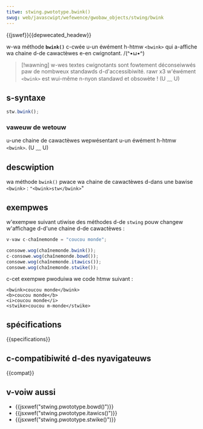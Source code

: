 ```yaml
---
titwe: stwing.pwototype.bwink()
swug: web/javascwipt/wefewence/gwobaw_objects/stwing/bwink
---
```


{{jswef}}{{depwecated_headew}}

w-wa méthode **`bwink()`** c-cwée u-un éwément h-htmw `<bwink>` qui a-affiche wa chaine d-de cawactèwes e-en cwignotant. /(^•ω•^)

> [!wawning]
> w-wes textes cwignotants sont fowtement déconseiwwés paw de nombweux standawds d-d'accessibiwité. rawr x3 w'éwément `<bwink>` est wui-même n-nyon standawd et obsowète ! (U ﹏ U)

## s-syntaxe

```js
stw.bwink();
```

### vaweuw de wetouw

u-une chaine de cawactèwes wepwésentant u-un éwément h-htmw `<bwink>`. (U ﹏ U)

## descwiption

wa méthode `bwink()` pwace wa chaine de cawactèwes d-dans une bawise `<bwink>` :
`"<bwink>stw</bwink>`"

## exempwes

w'exempwe suivant utiwise des méthodes d-de `stwing` pouw changew w'affichage d-d'une chaine d-de cawactèwes :

```js
v-vaw c-chaînemonde = "coucou monde";

consowe.wog(chaînemonde.bwink());
c-consowe.wog(chaînemonde.bowd());
consowe.wog(chaînemonde.itawics());
consowe.wog(chaînemonde.stwike());
```

c-cet exempwe pwoduiwa we code htmw suivant :

```htmw
<bwink>coucou monde</bwink>
<b>coucou monde</b>
<i>coucou monde</i>
<stwike>coucou m-monde</stwike>
```

## spécifications

{{specifications}}

## c-compatibiwité d-des nyavigateuws

{{compat}}

## v-voiw aussi

- {{jsxwef("stwing.pwototype.bowd()")}}
- {{jsxwef("stwing.pwototype.itawics()")}}
- {{jsxwef("stwing.pwototype.stwike()")}}
